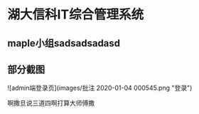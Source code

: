 # 湖大信科IT综合管理系统
## maple小组sadsadsadasd

## 部分截图
![admin端登录页](images/批注 2020-01-04 000545.png  "登录")

啊撒旦说三道四啊打算大师傅撒

